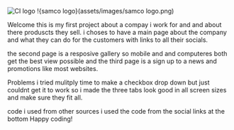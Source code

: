 ![CI logo](https://codeinstitute.s3.amazonaws.com/fullstack/ci_logo_small.png)
!{samco logo}(assets/images/samco logo.png)

Welcome
this is my first project about a compay i work for and and about there produscts they sell.
i choses to have a main page about the company and what they can do for the customers with links to all their socials. 

the second page is a resposive gallery so mobile and and computeres both get the best view possible and the third page is a sign up to a news and promotions like most websites.

Problems
i tried mulitply time to make a checkbox drop down but just couldnt get it to work so i made the three tabs look good in all screen sizes and make sure they fit all.

code i used from other sources 
i used the code from the social links at the bottom 
Happy coding!
